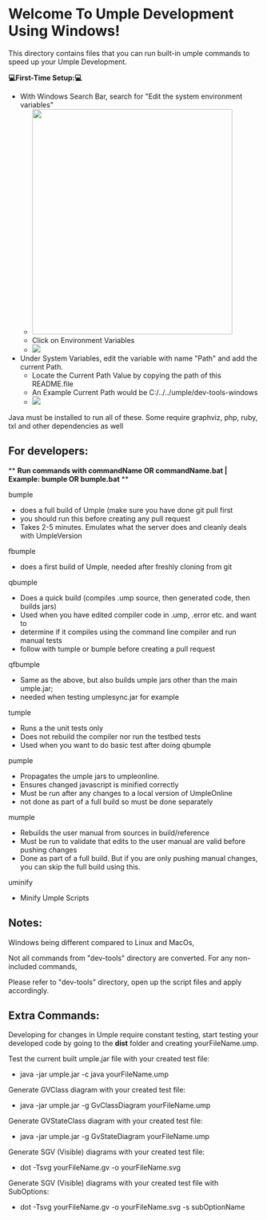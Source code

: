 <h1>Welcome To Umple Development Using Windows!</h1>

This directory contains files that you can run built-in umple commands to speed up your Umple Development.

**💻First-Time Setup:💻**

- With Windows Search Bar, search for "Edit the system environment variables"
  - <img src=https://github.com/umple/umple/assets/30543699/79dd6983-3870-4dc8-9928-71b622cff29a height="450" width="400">
  - Click on Environment Variables
  - <img src=https://github.com/umple/umple/assets/30543699/d998fc55-a26c-431e-bd7e-d2440ef65799 >
- Under System Variables, edit the variable with name "Path" and add the current Path.
  - Locate the Current Path Value by copying the path of this README.file
  - An Example Current Path would be C:/../../umple/dev-tools-windows
  - <img src=https://github.com/umple/umple/assets/30543699/6f659ce4-de05-45dc-864e-d23c0ff43809 >


Java must be installed to run all of these. Some require graphviz, php, ruby, txl and other dependencies as well

<h2>For developers:</h2>

** **Run commands with commandName OR commandName.bat | Example: bumple OR bumple.bat** **


 bumple
  - does a full build of Umple (make sure you have done git pull first
  - you should run this before creating any pull request 
  - Takes 2-5 minutes. Emulates what the server does and cleanly deals with UmpleVersion

 fbumple
   - does a first build of Umple, needed after freshly cloning from git
   
 qbumple
  - Does a quick build (compiles .ump source, then generated code, then builds jars)
  - Used when you have edited compiler code in .ump, .error etc. and want to
  - determine if it compiles using the command line compiler and run manual tests
  - follow with tumple or bumple before creating a pull request

 qfbumple
  - Same as the above, but also builds umple jars other than the main umple.jar;
  - needed when testing umplesync.jar for example

 tumple
  - Runs a the unit tests only
  - Does not rebuild the compiler nor run the testbed tests
  - Used when you want to do basic test after doing qbumple

 pumple
  - Propagates the umple jars to umpleonline.
  - Ensures changed javascript is minified correctly
  - Must be run after any changes to a local version of UmpleOnline
  - not done as part of a full build so must be done separately

 mumple
  - Rebuilds the user manual from sources in build/reference
  - Must be run to validate that edits to the user manual are valid before pushing changes
  - Done as part of a full build. But if you are only pushing manual changes, you can skip the full build using this.

uminify
  - Minify Umple Scripts

<h2>Notes:</h2>

Windows being different compared to Linux and MacOs, 

Not all commands from "dev-tools" directory are converted. For any non-included commands, 

Please refer to "dev-tools" directory, open up the script files and apply accordingly.

<h2>Extra Commands:</h2>

Developing for changes in Umple require constant testing, start testing your developed code by going to the **dist** folder and creating yourFileName.ump.


Test the current built umple.jar file with your created test file:
- java -jar umple.jar -c java yourFileName.ump

Generate GVClass diagram with your created test file:
- java -jar umple.jar -g GvClassDiagram yourFileName.ump

Generate GVStateClass diagram with your created test file:
- java -jar umple.jar -g GvStateDiagram yourFileName.ump

Generate SGV (Visible) diagrams with your created test file:
- dot -Tsvg yourFileName.gv -o yourFileName.svg

Generate SGV (Visible) diagrams with your created test file with SubOptions:
- dot -Tsvg yourFileName.gv -o yourFileName.svg -s subOptionName
